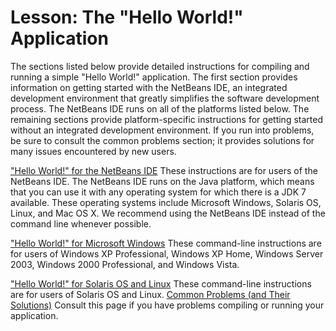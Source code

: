 
# Lesson: The "Hello World!" Application

The sections listed below provide detailed instructions for compiling and running a simple "Hello World!" application. The first section provides information on getting started with the NetBeans IDE, an integrated development environment that greatly simplifies the software development process. The NetBeans IDE runs on all of the platforms listed below. The remaining sections provide platform-specific instructions for getting started without an integrated development environment. If you run into problems, be sure to consult the common problems section; it provides solutions for many issues encountered by new users.


["Hello World!" for the NetBeans IDE](netbeans.html) These instructions are for users of the NetBeans IDE. The NetBeans IDE runs on the Java platform, which means that you can use it with any operating system for which there is a JDK 7 available. These operating systems include Microsoft Windows, Solaris OS, Linux, and Mac OS X. We recommend using the NetBeans IDE instead of the command line whenever possible.


["Hello World!" for Microsoft Windows](win32.html) These command-line instructions are for users of Windows XP Professional, Windows XP Home, Windows Server 2003, Windows 2000 Professional, and Windows Vista.


["Hello World!" for Solaris OS and Linux](unix.html) These command-line instructions are for users of Solaris OS and Linux. 
[Common Problems (and Their Solutions)](../problems/index.html) Consult this page if you have problems compiling or running your application.
